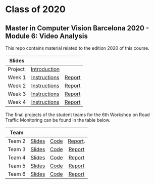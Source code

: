 # Class of 2020
## Master in Computer Vision Barcelona 2020 - Module 6: Video Analysis

This repo contains material related to the edition 2020 of this course.

| Slides       |                                |                        |
|--------------|:------------------------------:|:----------------------:|
| Project      | [Introduction][project_intro]  |                        |
| Week 1       | [Instructions][w1_intro]       | [Report][w1_report]    |
| Week 2       | [Instructions][w2_intro]       | [Report][w2_report]    |
| Week 3       | [Instructions][w3_intro]       | [Report][w3_report]    |
| Week 4       | [Instructions][w4_intro]       | [Report][w4_report]                 |

 
 [project_intro]: https://docs.google.com/presentation/d/1IBOcA_hdUyJSfjDH1nj171-DTk3QYQVJ4IZoCXW8pE0/edit?usp=sharing
 [w1_intro]: https://docs.google.com/presentation/d/13KCezIR9awXWtvPtqc69X-2AUpJeOP0eKDl7Pe3q6zE/edit?usp=sharing
 [w1_report]: https://docs.google.com/presentation/d/1AVxaY5epmUaZSwrJ3hu4xbOBTjpmJxgu0Pms7UMf96Q/edit?usp=sharing
 [w2_intro]: https://docs.google.com/presentation/d/15Sg2slpzvyyogEZBT8dNfkUWfhfhViygD67Prbrx8bQ/edit?usp=sharing
 [w2_report]: https://docs.google.com/presentation/d/1u4jSk3mfiY-k0kEzO-j3TatIRomean1OOWEv-l1FgTk/edit?usp=sharing
 [w3_intro]: https://docs.google.com/presentation/d/1wegcV2f-nD0tWDgEJ-S8RpuJD-X4PL5EHW8cjQ3wiMo/edit?usp=sharing
 [w3_report]: https://docs.google.com/presentation/d/1GKhU2ItcGhnntwnJFc4vJTYhB89skgMHR3Yl-wXkdwE/edit?usp=sharing
 [w4_intro]: https://docs.google.com/presentation/d/1Y-w_QuFWGwXNEO1MdMnM5fXleehEQIkrFo2LNQ6hEJ4/edit?usp=sharing
 [w4_report]: https://docs.google.com/presentation/d/144YnKDpXUcER2rBM1beQ5ktwd1lh7ziAZvt18FeaIYc/edit?usp=sharing
 
 
 The final projects of the student teams for the 6th Workshop on Road Traffic Monitoring can be found in the table below.

| Team     |                         |                      |                          |
|----------|:-----------------------:|:--------------------:|:------------------------:|
| Team 2   | [Slides][team2-slides]  | [Code][team2-code]   |  [Report][team2-report]. |
| Team 3   | [Slides][team3-slides]  | [Code][team3-code]   |  [Report][team3-report]  |
| Team 4   | [Slides][team4-slides]  | [Code][team4-code]   |  [Report][team4-report]  |
| Team 5   | [Slides][team5-slides]  | [Code][team5-code]   |  [Report][team5-report]  |
| Team 6   | [Slides][team6-slides]  | [Code][team6-code]   |  [Report][team6-report]  |


[team2-slides]: https://docs.google.com/presentation/d/1xeUgqfad06A-rAoyQgwv2yyhKtFYFCpz5lcmfXGfKN0/edit?usp=sharing
[team2-code]: https://github.com/mcv-m6-video/mcv-m6-2020-team2
[team2-report]: https://github.com/mcv-m6-video/mcv-m6-2020-team2/blob/master/report.pdf

[team3-slides]: https://docs.google.com/presentation/d/1VasprYLcgt9CrHsns_UD0mKGjKkKP6lzKt5dVO2Eym0/edit?usp=sharing
[team3-code]: https://github.com/mcv-m6-video/mcv-m6-2020-team3
[team3-report]: https://www.overleaf.com/read/nhxxqrvsrxbg

[team4-slides]: https://docs.google.com/presentation/d/1MTCcpng-TTtacXsIKwuimg38bEGhQZOGi9io14Ir41g/edit?usp=sharing
[team4-code]: https://github.com/mcv-m6-video/mcv-m6-2020-team4
[team4-report]: https://www.overleaf.com/read/pjqhggcfpfwj

[team5-slides]: https://docs.google.com/presentation/d/1pDFVmdLl78mPiCXpMbp4RYjThJxFH2t5P364LMznqPg/edit?usp=sharing
[team5-code]: https://github.com/mcv-m6-video/mcv-m6-2020-team5
[team5-report]: https://github.com/mcv-m6-video/mcv-m6-2020-team5/blob/master/M6___Group_05___Final_Report.pdf

[team6-slides]: https://drive.google.com/open?id=1ndwDUP4WHI8uB9d9DtD2tVr1oIO9h5T5TTdt2TN6AX8
[team6-code]: https://github.com/mcv-m6-video/mcv-m6-2020-team6
[team6-report]: https://github.com/mcv-m6-video/mcv-m6-2020-team6/blob/master/Final_Report.pdf

 
